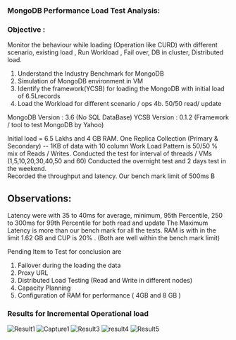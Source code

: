 ### MongoDB Performance Load Test Analysis:

### Objective : 
Monitor the behaviour while loading (Operation like CURD) with different scenario, existing load , Run Workload , Fail over, DB in cluster, Distributed load. 
1. Understand the  Industry Benchmark for MongoDB
2. Simulation of MongoDB environment in VM 
3. Identify the framework(YCSB) for loading the MongoDB with initial load of 6.5Lrecords
4. Load the Workload for different scenario / ops 
 4b. 50/50 read/ update

MongoDB    Version : 3.6     (No SQL DataBase)
YCSB       Version  : 0.1.2 (Framework / tool to test MongoDB by Yahoo)

Initial load = 6.5 Lakhs and 4 GB RAM. 
One Replica Collection (Primary & Secondary)  -- 1KB of data with 10 column
Work Load Pattern is 50/50 % mix of Reads / Writes.
Conducted the test for interval of threads / VMs (1,5,10,20,30,40,50 and 60)
Conducted the overnight test and 2 days test in the weekend.  
Recorded the throughput and latency.
Our bench mark limit of 500ms  B 

## Observations:
Latency were with 35 to 40ms for average, minimum, 95th Percentile,
                        250 to 300ms for 99th  Percentile for both read and update 
                        The Maximum Latency is more than our bench mark for all the tests. 
RAM is with in the limit 1.62 GB and CUP is 20% . (Both are well within the bench mark limit)
 
Pending Item to Test for conclusion are
1. Failover during the loading the data 
2. Proxy URL
3. Distributed Load Testing (Read and Write in different nodes) 
4. Capacity Planning  
5. Configuration of RAM for performance ( 4GB and 8 GB )

### Results for Incremental Operational load
![Result1](https://storage.googleapis.com/slt12/Result1.png)
![Capture1](https://storage.googleapis.com/slt12/Capture1.PNG)
![Result3](https://storage.googleapis.com/slt12/Result3.png)
![result4](https://storage.googleapis.com/slt12/result4.png)
![Result5](https://storage.googleapis.com/slt12/Result5.png)


